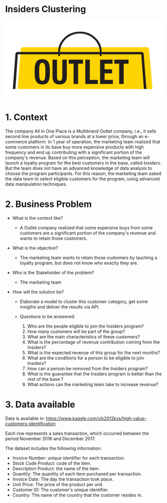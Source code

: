 # Insiders Clustering

![](img/outlet.png)

# 1. Context

The company All in One Place is a Multibrand Outlet company, i.e., it sells second line products of various brands at a lower price, through an e-commerce platform. In 1 year of operation, the marketing team realized that some customers in its base buy more expensive products with high frequency and end up contributing with a significant portion of the company's revenue. Based on this perception, the marketing team will launch a loyalty program for the best customers in the base, called Insiders. But the team does not have an advanced knowledge of data analysis to choose the program participants. For this reason, the marketing team asked the data team to select eligible customers for the program, using advanced data manipulation techniques.

# 2. Business Problem

* What is the context like?

    * A Outlet company realized that some expensive buys from some customers are a significant portion of the company's revenue and wants to retain those customers.

* What is the objective?

    * The marketing team wants to retain those customers by lauching a loyalty program, but does not know who exactly they are.

* Who is the Stakeholder of the problem?

    * The marketing team

* How will the solution be?

    * Elaborate a model to cluster this customer category, get some insigths and deliver the results via API.

    * Questions to be answered:

        1. Who are the people eligible to join the Insiders program?
        2. How many customers will be part of the group?
        3. What are the main characteristics of these customers?
        4. What is the percentage of revenue contribution coming from the Insiders?
        5. What is the expected revenue of this group for the next months?
        6. What are the conditions for a person to be eligible to join Insiders?
        7. How can a person be removed from the Insiders program?
        8. What is the guarantee that the Insiders program is better than the rest of the base ?
        9. What actions can the marketing team take to increase revenue?


# 3. Data available

Data is available in: https://www.kaggle.com/vik2012kvs/high-value-customers-identification 

Each row represents a sales transaction, which occurred between the period November 2016 and December 2017.

The dataset includes the following information:

* Invoice Number: unique identifier for each transaction.
* Stock Code Product: code of the item.
* Description Product: the name of the item.
* Quantity: The quantity of each item purchased per transaction.
* Invoice Date: The day the transaction took place.
* Unit Price: The price of the product per unit.
* Customer ID: The customer's unique identifier.
* Country: The name of the country that the customer resides in.